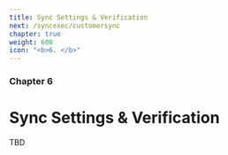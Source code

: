 ```yaml
---
title: Sync Settings & Verification
next: /syncexec/customersync
chapter: true
weight: 600
icon: "<b>6. </b>"
---
```


### Chapter 6

# Sync Settings & Verification

TBD
